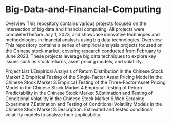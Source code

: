 # Big-Data-and-Financial-Computing
Overview
This repository contains various projects focused on the intersection of big data and financial computing. All projects were completed before July 1, 2023, and showcase innovative techniques and methodologies in financial analysis using big data technologies.
Overview
This repository contains a series of empirical analysis projects focused on the Chinese stock market, covering research conducted from February to June 2023. These projects leverage big data techniques to explore key issues such as stock returns, asset pricing models, and volatility.

Project List
1.Empirical Analysis of Return Distribution in the Chinese Stock Market
2.Empirical Testing of the Single-Factor Asset Pricing Model in the Chinese Stock Market
3.Empirical Testing of the Three-Factor Asset Pricing Model in the Chinese Stock Market
4.Empirical Testing of Return Predictability in the Chinese Stock Market
5.Estimation and Testing of Conditional Volatility in the Chinese Stock Market
6.Web Scraping Experiment
7.Estimation and Testing of Conditional Volatility Models in the Chinese Stock Market
8.Description: Estimated and tested conditional volatility models to analyze their applicability.

